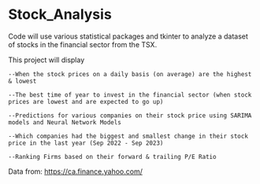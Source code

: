 ﻿# Stock_Analysis

Code will use various statistical packages and tkinter to analyze a dataset of stocks in the financial sector from the TSX.

This project will display
    
    --When the stock prices on a daily basis (on average) are the highest & lowest
    
    --The best time of year to invest in the financial sector (when stock prices are lowest and are expected to go up)
    
    --Predictions for various companies on their stock price using SARIMA models and Neural Network Models 
    
    --Which companies had the biggest and smallest change in their stock price in the last year (Sep 2022 - Sep 2023)
    
    --Ranking Firms based on their forward & trailing P/E Ratio

Data from: https://ca.finance.yahoo.com/
